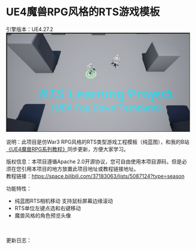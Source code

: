 # UE4魔兽RPG风格的RTS游戏模板  
引擎版本：UE4.27.2  
![Image](https://github.com/sitonmoon/RTSTemplate/blob/main/preview.png)  

说明：此项目是仿War3 RPG风格的RTS类型游戏工程模板（纯蓝图），和我的B站[《UE4魔兽RPG系列教程》](https://space.bilibili.com/37183063/lists/5087124)同步更新，方便大家学习。  

版权信息：本项目遵循Apache 2.0开源协议，您可自由使用本项目源码，但是必须在您引用本项目的地方放置此项目地址或教程链接地址。  
教程链接：https://space.bilibili.com/37183063/lists/5087124?type=season

功能特性：  
* 纯蓝图RTS相机移动 支持鼠标屏幕边缘滚动  
* RTS单位左键点选和右键移动
* 魔兽风格的角色预览头像
 
<br><br>
更新日志：
